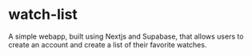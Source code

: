 # watch-list
A simple webapp, built using Nextjs and Supabase, that allows users to create an account and create a list of their favorite watches.
